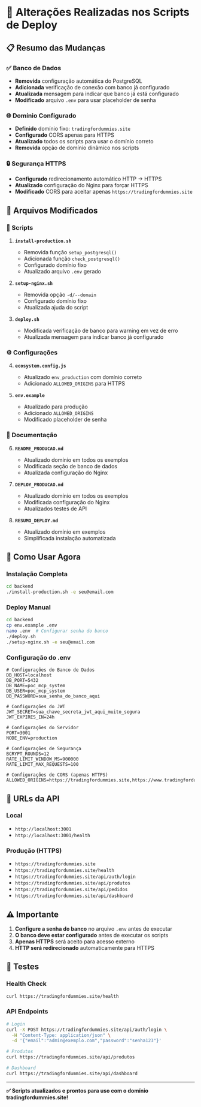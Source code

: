 # 🔄 Alterações Realizadas nos Scripts de Deploy

## 📋 Resumo das Mudanças

### ✅ Banco de Dados
- **Removida** configuração automática do PostgreSQL
- **Adicionada** verificação de conexão com banco já configurado
- **Atualizada** mensagem para indicar que banco já está configurado
- **Modificado** arquivo `.env` para usar placeholder de senha

### 🌐 Domínio Configurado
- **Definido** domínio fixo: `tradingfordummies.site`
- **Configurado** CORS apenas para HTTPS
- **Atualizado** todos os scripts para usar o domínio correto
- **Removida** opção de domínio dinâmico nos scripts

### 🔒 Segurança HTTPS
- **Configurado** redirecionamento automático HTTP → HTTPS
- **Atualizado** configuração do Nginx para forçar HTTPS
- **Modificado** CORS para aceitar apenas `https://tradingfordummies.site`

## 📁 Arquivos Modificados

### 🔧 Scripts
1. **`install-production.sh`**
   - Removida função `setup_postgresql()`
   - Adicionada função `check_postgresql()`
   - Configurado domínio fixo
   - Atualizado arquivo `.env` gerado

2. **`setup-nginx.sh`**
   - Removida opção `-d/--domain`
   - Configurado domínio fixo
   - Atualizada ajuda do script

3. **`deploy.sh`**
   - Modificada verificação de banco para warning em vez de erro
   - Atualizada mensagem para indicar banco já configurado

### ⚙️ Configurações
4. **`ecosystem.config.js`**
   - Atualizado `env_production` com domínio correto
   - Adicionado `ALLOWED_ORIGINS` para HTTPS

5. **`env.example`**
   - Atualizado para produção
   - Adicionado `ALLOWED_ORIGINS`
   - Modificado placeholder de senha

### 📄 Documentação
6. **`README_PRODUCAO.md`**
   - Atualizado domínio em todos os exemplos
   - Modificada seção de banco de dados
   - Atualizada configuração do Nginx

7. **`DEPLOY_PRODUCAO.md`**
   - Atualizado domínio em todos os exemplos
   - Modificada configuração do Nginx
   - Atualizados testes de API

8. **`RESUMO_DEPLOY.md`**
   - Atualizado domínio em exemplos
   - Simplificada instalação automatizada

## 🚀 Como Usar Agora

### Instalação Completa
```bash
cd backend
./install-production.sh -e seu@email.com
```

### Deploy Manual
```bash
cd backend
cp env.example .env
nano .env  # Configurar senha do banco
./deploy.sh
./setup-nginx.sh -e seu@email.com
```

### Configuração do .env
```env
# Configurações do Banco de Dados
DB_HOST=localhost
DB_PORT=5432
DB_NAME=poc_mcp_system
DB_USER=poc_mcp_system
DB_PASSWORD=sua_senha_do_banco_aqui

# Configurações do JWT
JWT_SECRET=sua_chave_secreta_jwt_aqui_muito_segura
JWT_EXPIRES_IN=24h

# Configurações do Servidor
PORT=3001
NODE_ENV=production

# Configurações de Segurança
BCRYPT_ROUNDS=12
RATE_LIMIT_WINDOW_MS=900000
RATE_LIMIT_MAX_REQUESTS=100

# Configurações de CORS (apenas HTTPS)
ALLOWED_ORIGINS=https://tradingfordummies.site,https://www.tradingfordummies.site
```

## 🔗 URLs da API

### Local
- `http://localhost:3001`
- `http://localhost:3001/health`

### Produção (HTTPS)
- `https://tradingfordummies.site`
- `https://tradingfordummies.site/health`
- `https://tradingfordummies.site/api/auth/login`
- `https://tradingfordummies.site/api/produtos`
- `https://tradingfordummies.site/api/pedidos`
- `https://tradingfordummies.site/api/dashboard`

## ⚠️ Importante

1. **Configure a senha do banco** no arquivo `.env` antes de executar
2. **O banco deve estar configurado** antes de executar os scripts
3. **Apenas HTTPS** será aceito para acesso externo
4. **HTTP será redirecionado** automaticamente para HTTPS

## 🧪 Testes

### Health Check
```bash
curl https://tradingfordummies.site/health
```

### API Endpoints
```bash
# Login
curl -X POST https://tradingfordummies.site/api/auth/login \
  -H "Content-Type: application/json" \
  -d '{"email":"admin@exemplo.com","password":"senha123"}'

# Produtos
curl https://tradingfordummies.site/api/produtos

# Dashboard
curl https://tradingfordummies.site/api/dashboard
```

---

**✅ Scripts atualizados e prontos para uso com o domínio tradingfordummies.site!** 